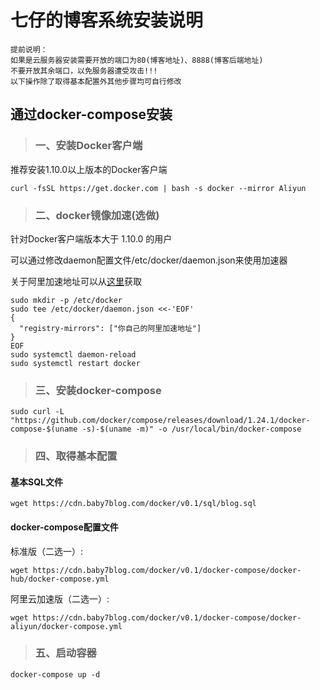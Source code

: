 #  七仔的博客系统安装说明

```
提前说明：
如果是云服务器安装需要开放的端口为80(博客地址)、8888(博客后端地址)
不要开放其余端口，以免服务器遭受攻击!!!
以下操作除了取得基本配置外其他步骤均可自行修改
```

## 通过docker-compose安装

> ### 一、安装Docker客户端

推荐安装1.10.0以上版本的Docker客户端

```
curl -fsSL https://get.docker.com | bash -s docker --mirror Aliyun
```

> ### 二、docker镜像加速(选做)

针对Docker客户端版本大于 1.10.0 的用户

可以通过修改daemon配置文件/etc/docker/daemon.json来使用加速器

关于阿里加速地址可以从[这里](https://cr.console.aliyun.com/cn-hangzhou/instances/mirrors)获取

```
sudo mkdir -p /etc/docker
sudo tee /etc/docker/daemon.json <<-'EOF'
{
  "registry-mirrors": ["你自己的阿里加速地址"]
}
EOF
sudo systemctl daemon-reload
sudo systemctl restart docker
```

> ### 三、安装docker-compose

```
sudo curl -L "https://github.com/docker/compose/releases/download/1.24.1/docker-compose-$(uname -s)-$(uname -m)" -o /usr/local/bin/docker-compose
```

> ### 四、取得基本配置

#### 基本SQL文件

```
wget https://cdn.baby7blog.com/docker/v0.1/sql/blog.sql
```

#### docker-compose配置文件

标准版（二选一）:

```
wget https://cdn.baby7blog.com/docker/v0.1/docker-compose/docker-hub/docker-compose.yml
```

阿里云加速版（二选一）:

```
wget https://cdn.baby7blog.com/docker/v0.1/docker-compose/docker-aliyun/docker-compose.yml
```

> ### 五、启动容器

```
docker-compose up -d
```